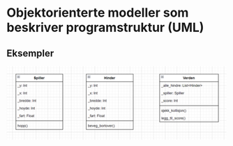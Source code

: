 # Objektorienterte modeller som beskriver programstruktur (UML)

## Eksempler

![Bilde av UML-diagram](umleksempel1.png)